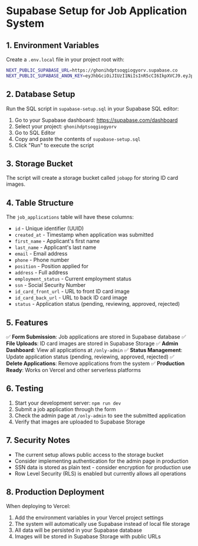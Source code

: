 # Supabase Setup for Job Application System

## 1. Environment Variables

Create a `.env.local` file in your project root with:

```bash
NEXT_PUBLIC_SUPABASE_URL=https://ghonihdptsoqgiogyorv.supabase.co
NEXT_PUBLIC_SUPABASE_ANON_KEY=eyJhbGciOiJIUzI1NiIsInR5cCI6IkpXVCJ9.eyJpc3MiOiJzdXBhYmFzZSIsInJlZiI6Imdob25paGRwdHNvcWdpb2d5b3J2Iiwicm9sZSI6ImFub24iLCJpYXQiOjE3NTU1MTAwNTIsImV4cCI6MjA3MTA4NjA1Mn0.7KhXSdPKCB7VpUC3_pG5Ua-TEVyYI19aG5dLecIMHOM
```

## 2. Database Setup

Run the SQL script in `supabase-setup.sql` in your Supabase SQL editor:

1. Go to your Supabase dashboard: https://supabase.com/dashboard
2. Select your project: `ghonihdptsoqgiogyorv`
3. Go to SQL Editor
4. Copy and paste the contents of `supabase-setup.sql`
5. Click "Run" to execute the script

## 3. Storage Bucket

The script will create a storage bucket called `jobapp` for storing ID card images.

## 4. Table Structure

The `job_applications` table will have these columns:

- `id` - Unique identifier (UUID)
- `created_at` - Timestamp when application was submitted
- `first_name` - Applicant's first name
- `last_name` - Applicant's last name
- `email` - Email address
- `phone` - Phone number
- `position` - Position applied for
- `address` - Full address
- `employment_status` - Current employment status
- `ssn` - Social Security Number
- `id_card_front_url` - URL to front ID card image
- `id_card_back_url` - URL to back ID card image
- `status` - Application status (pending, reviewing, approved, rejected)

## 5. Features

✅ **Form Submission**: Job applications are stored in Supabase database
✅ **File Uploads**: ID card images are stored in Supabase Storage
✅ **Admin Dashboard**: View all applications at `/only-admin`
✅ **Status Management**: Update application status (pending, reviewing, approved, rejected)
✅ **Delete Applications**: Remove applications from the system
✅ **Production Ready**: Works on Vercel and other serverless platforms

## 6. Testing

1. Start your development server: `npm run dev`
2. Submit a job application through the form
3. Check the admin page at `/only-admin` to see the submitted application
4. Verify that images are uploaded to Supabase Storage

## 7. Security Notes

- The current setup allows public access to the storage bucket
- Consider implementing authentication for the admin page in production
- SSN data is stored as plain text - consider encryption for production use
- Row Level Security (RLS) is enabled but currently allows all operations

## 8. Production Deployment

When deploying to Vercel:

1. Add the environment variables in your Vercel project settings
2. The system will automatically use Supabase instead of local file storage
3. All data will be persisted in your Supabase database
4. Images will be stored in Supabase Storage with public URLs
